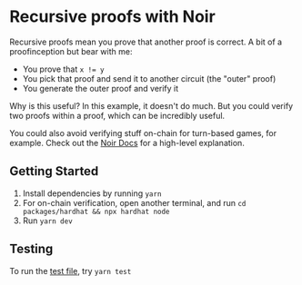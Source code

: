 # Recursive proofs with Noir

Recursive proofs mean you prove that another proof is correct. A bit of a proofinception but bear with me:

- You prove that `x != y`
- You pick that proof and send it to another circuit (the "outer" proof)
- You generate the outer proof and verify it

Why is this useful? In this example, it doesn't do much. But you could verify two proofs within a proof, which can be incredibly useful.

You could also avoid verifying stuff on-chain for turn-based games, for example. Check out the [Noir Docs](https://noir-lang.org/docs/explainers/explainer-recursion) for a high-level explanation.

## Getting Started

1. Install dependencies by running `yarn`
2. For on-chain verification, open another terminal, and run `cd packages/hardhat && npx hardhat node`
3. Run `yarn dev`

## Testing

To run the [test file](./test/index.ts), try `yarn test`
